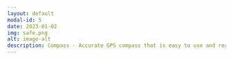 ```yaml
---
layout: default
modal-id: 5
date: 2023-01-02
img: safe.png
alt: image-alt
description: Compass - Accurate GPS compass that is easy to use and read featuring Magnetic North, Cardinal direction and Heading. 
---
```

